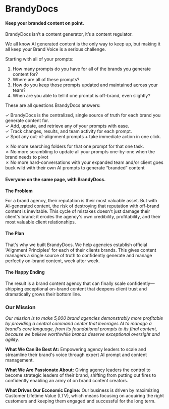 # **BrandyDocs**

#### **Keep your branded content on point.**

BrandyDocs isn’t a content generator, it’s a content regulator. 

We all know AI generated content is the only way to keep up, but making it all keep your Brand Voice is a serious challenge. 

Starting with all of your prompts:

1. How many prompts do you have for all of the brands you generate content for?   
2. Where are all of these prompts?  
3. How do you keep those prompts updated and maintained across your team?  
4. When are you able to tell if one prompt is off-brand, even slightly?

These are all questions BrandyDocs answers:

✓ BrandyDocs is the centralized, single source of truth for each brand you generate content for.  
✓ Add, update, and retrieve any of your prompts with ease.   
✓ Track changes, results, and team activity for each prompt.  
✓ Spot any out-of-alignment prompts \+ take immediate action in one click. 

✗ No more searching folders for that one prompt for that one task.  
✗ No more scrambling to update all your prompts one-by-one when the brand needs to pivot  
✗ No more hard-conversations with your expanded team and/or client goes buck wild with their own AI prompts to generate “branded” content

#### **Everyone on the same page, with BrandyDocs.** #### 

**The Problem**

For a brand agency, their reputation is their most valuable asset. But with AI-generated content, the risk of destroying that reputation with off-brand content is inevitable. This cycle of mistakes doesn't just damage their client's brand; it erodes the agency's own credibility, profitability, and their most valuable client relationships.

#### **The Plan**

That's why we built BrandyDocs. We help agencies establish official 'Alignment Principles' for each of their clients brands. This gives content managers a single source of truth to confidently generate and manage perfectly on-brand content, week after week.

#### **The Happy Ending**

The result is a brand content agency that can finally scale confidently—shipping exceptional on-brand content that deepens client trust and dramatically grows their bottom line.

### **Our Mission**

*Our mission is to make 5,000 brand agencies demonstrably more profitable by providing a central command center that leverages AI to manage a brand's core language, from its foundational prompts to its final content, because we believe worthwhile brands deserve exceptional oversight and agility.*

**What We Can Be Best At:** Empowering agency leaders to scale and streamline their brand's voice through expert AI prompt and content management.

**What We Are Passionate About:** Giving agency leaders the control to become strategic leaders of their brand, shifting from putting out fires to confidently enabling an army of on brand content creators.

**What Drives Our Economic Engine:** Our business is driven by maximizing Customer Lifetime Value (LTV), which means focusing on acquiring the right customers and keeping them engaged and successful for the long term.